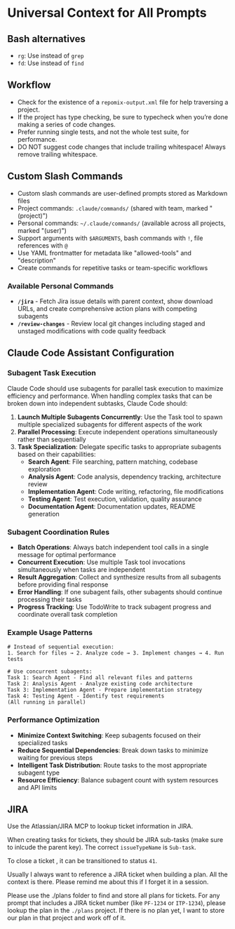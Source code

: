 # Universal Context for All Prompts

## Bash alternatives
- `rg`: Use instead of `grep`
- `fd`: Use instead of `find`

## Workflow
- Check for the existence of a  `repomix-output.xml` file for help traversing a project.
- If the project has type checking, be sure to typecheck when you’re done making a series of code changes.
- Prefer running single tests, and not the whole test suite, for performance.
- DO NOT suggest code changes that include trailing whitespace! Always remove trailing whitespace.

## Custom Slash Commands
- Custom slash commands are user-defined prompts stored as Markdown files
- Project commands: `.claude/commands/` (shared with team, marked "(project)")
- Personal commands: `~/.claude/commands/` (available across all projects, marked "(user)")
- Support arguments with `$ARGUMENTS`, bash commands with `!`, file references with `@`
- Use YAML frontmatter for metadata like "allowed-tools" and "description"
- Create commands for repetitive tasks or team-specific workflows

### Available Personal Commands
- **`/jira`** - Fetch Jira issue details with parent context, show download URLs, and create comprehensive action plans with competing subagents
- **`/review-changes`** - Review local git changes including staged and unstaged modifications with code quality feedback

## Claude Code Assistant Configuration

### Subagent Task Execution
Claude Code should use subagents for parallel task execution to maximize efficiency and performance. When handling complex tasks that can be broken down into independent subtasks, Claude Code should:

1. **Launch Multiple Subagents Concurrently**: Use the Task tool to spawn multiple specialized subagents for different aspects of the work
2. **Parallel Processing**: Execute independent operations simultaneously rather than sequentially
3. **Task Specialization**: Delegate specific tasks to appropriate subagents based on their capabilities:
   - **Search Agent**: File searching, pattern matching, codebase exploration
   - **Analysis Agent**: Code analysis, dependency tracking, architecture review
   - **Implementation Agent**: Code writing, refactoring, file modifications
   - **Testing Agent**: Test execution, validation, quality assurance
   - **Documentation Agent**: Documentation updates, README generation

### Subagent Coordination Rules
- **Batch Operations**: Always batch independent tool calls in a single message for optimal performance
- **Concurrent Execution**: Use multiple Task tool invocations simultaneously when tasks are independent
- **Result Aggregation**: Collect and synthesize results from all subagents before providing final response
- **Error Handling**: If one subagent fails, other subagents should continue processing their tasks
- **Progress Tracking**: Use TodoWrite to track subagent progress and coordinate overall task completion

### Example Usage Patterns
```
# Instead of sequential execution:
1. Search for files → 2. Analyze code → 3. Implement changes → 4. Run tests

# Use concurrent subagents:
Task 1: Search Agent - Find all relevant files and patterns
Task 2: Analysis Agent - Analyze existing code architecture
Task 3: Implementation Agent - Prepare implementation strategy
Task 4: Testing Agent - Identify test requirements
(All running in parallel)
```

### Performance Optimization
- **Minimize Context Switching**: Keep subagents focused on their specialized tasks
- **Reduce Sequential Dependencies**: Break down tasks to minimize waiting for previous steps
- **Intelligent Task Distribution**: Route tasks to the most appropriate subagent type
- **Resource Efficiency**: Balance subagent count with system resources and API limits

## JIRA
Use the Atlassian/JIRA MCP to lookup ticket information in JIRA.

When creating tasks for tickets, they should be JIRA sub-tasks (make sure to inlcude the parent key). The correct `issueTypeName` is `Sub-task`.

To close a ticket , it can be transitioned to status `41`.

Usually I always want to reference a JIRA ticket when building a plan. All the context is there. Please remind me about this if I forget it in a session.

Please use the ./plans folder to find and store all plans for tickets.
For any prompt that includes a JIRA ticket number (like `PF-1234` or `ITP-1234`), please lookup the plan in the `./plans` project. If there is no plan yet, I want to store our plan in that project and work off of it.
